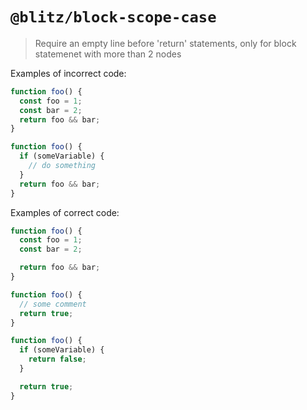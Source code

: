 # `@blitz/block-scope-case`

> Require an empty line before 'return' statements, only for block statemenet with more than 2 nodes

Examples of incorrect code:

```ts
function foo() {
  const foo = 1;
  const bar = 2;
  return foo && bar;
}
```

```ts
function foo() {
  if (someVariable) {
    // do something
  }
  return foo && bar;
}
```

Examples of correct code:

```ts
function foo() {
  const foo = 1;
  const bar = 2;

  return foo && bar;
}
```

```ts
function foo() {
  // some comment
  return true;
}
```

```ts
function foo() {
  if (someVariable) {
    return false;
  }

  return true;
}
```
